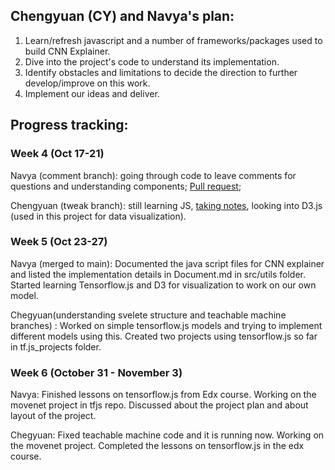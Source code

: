 ## Chengyuan (CY) and Navya's plan:

1. Learn/refresh javascript and a number of frameworks/packages used to build CNN Explainer.
2. Dive into the project's code to understand its implementation.
3. Identify obstacles and limitations to decide the direction to further develop/improve on this work.
4. Implement our ideas and deliver.

## Progress tracking:

### Week 4 (Oct 17-21)

Navya (comment branch): going through code to leave comments for questions and understanding components; [Pull request](https://github.com/cy-xu/understanding-cnn-explainer/pull/1);

Chengyuan (tweak branch): still learning JS, [taking notes](./notes/JavaScript_notes.md), looking into D3.js (used in this project for data visualization).

### Week 5 (Oct 23-27)
Navya (merged to main): Documented the java script files for CNN explainer and listed the implementation details in Document.md in src/utils folder.
Started learning Tensorflow.js and D3 for visualization to work on our own model.

Chegyuan(understanding svelete structure and teachable machine branches) : Worked on simple tensorflow.js models and trying to implement different models using this. Created two projects using tensorflow.js so far in tf.js_projects folder.

### Week 6 (October 31 - November 3)

Navya: Finished lessons on tensorflow.js from Edx course. Working on the movenet project in tfjs repo. Discussed about the project plan and about layout of the project.

Chegyuan: Fixed teachable machine code and it is running now. Working on the movenet project. Completed the lessons on tensorflow.js in the edx course. 
